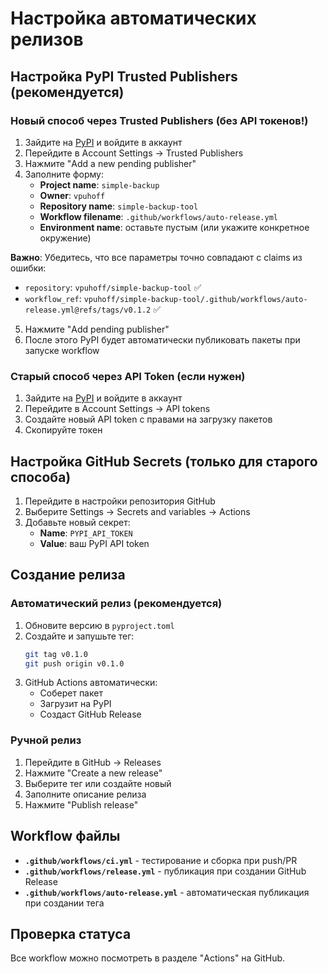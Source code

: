 # Настройка автоматических релизов

## Настройка PyPI Trusted Publishers (рекомендуется)

### Новый способ через Trusted Publishers (без API токенов!)

1. Зайдите на [PyPI](https://pypi.org) и войдите в аккаунт
2. Перейдите в Account Settings → Trusted Publishers
3. Нажмите "Add a new pending publisher"
4. Заполните форму:
   - **Project name**: `simple-backup`
   - **Owner**: `vpuhoff`
   - **Repository name**: `simple-backup-tool`
   - **Workflow filename**: `.github/workflows/auto-release.yml`
   - **Environment name**: оставьте пустым (или укажите конкретное окружение)

**Важно**: Убедитесь, что все параметры точно совпадают с claims из ошибки:
- `repository`: `vpuhoff/simple-backup-tool` ✅
- `workflow_ref`: `vpuhoff/simple-backup-tool/.github/workflows/auto-release.yml@refs/tags/v0.1.2` ✅
5. Нажмите "Add pending publisher"
6. После этого PyPI будет автоматически публиковать пакеты при запуске workflow

### Старый способ через API Token (если нужен)

1. Зайдите на [PyPI](https://pypi.org) и войдите в аккаунт
2. Перейдите в Account Settings → API tokens
3. Создайте новый API token с правами на загрузку пакетов
4. Скопируйте токен

## Настройка GitHub Secrets (только для старого способа)

1. Перейдите в настройки репозитория GitHub
2. Выберите Settings → Secrets and variables → Actions
3. Добавьте новый секрет:
   - **Name**: `PYPI_API_TOKEN`
   - **Value**: ваш PyPI API token

## Создание релиза

### Автоматический релиз (рекомендуется)

1. Обновите версию в `pyproject.toml`
2. Создайте и запушьте тег:
   ```bash
   git tag v0.1.0
   git push origin v0.1.0
   ```
3. GitHub Actions автоматически:
   - Соберет пакет
   - Загрузит на PyPI
   - Создаст GitHub Release

### Ручной релиз

1. Перейдите в GitHub → Releases
2. Нажмите "Create a new release"
3. Выберите тег или создайте новый
4. Заполните описание релиза
5. Нажмите "Publish release"

## Workflow файлы

- **`.github/workflows/ci.yml`** - тестирование и сборка при push/PR
- **`.github/workflows/release.yml`** - публикация при создании GitHub Release
- **`.github/workflows/auto-release.yml`** - автоматическая публикация при создании тега

## Проверка статуса

Все workflow можно посмотреть в разделе "Actions" на GitHub.
